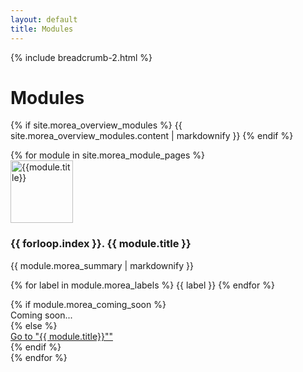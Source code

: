 ```yaml
---
layout: default
title: Modules
---
```

{% include breadcrumb-2.html %}

<div class="container">
  <h1>Modules</h1>
  
  {% if site.morea_overview_modules %}
    {{ site.morea_overview_modules.content | markdownify }}
  {% endif %}
  
  <div class="row">
     {% for module in site.morea_module_pages %}
        <div class="col-md-6 col-lg-3">
          <div class="card h-100">
            <img alt="{{module.title}}" src="{{ site.baseurl }}{{ module.morea_icon_url }}" width="100" class="card-img-top">
            <div class="card-body">
              <h3 class="card-title">{{ forloop.index }}. {{ module.title }}</h3>
              {{ module.morea_summary | markdownify }}
              <p>
              {% for label in module.morea_labels %}
                <span class="badge">{{ label }}</span>
              {% endfor %}
              </p>
            </div>
            {% if module.morea_coming_soon %}
              <div class="card-footer text-center">
                <span class="btn btn-primary disabled">Coming soon...</span>
              </div>
            {% else %}
              <div class="card-footer text-center">
                <a href="{{ module.morea_id }}" class="btn btn-primary">Go to "{{ module.title}}""</a>
              </div>
            {% endif %}
          </div>
        </div>
     {% endfor %}
  </div>
</div>


